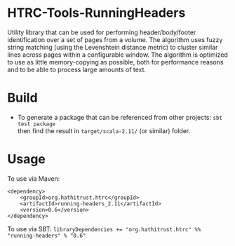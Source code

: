 # HTRC-Tools-RunningHeaders
Utility library that can be used for performing header/body/footer identification over a set of pages from a volume. The algorithm uses fuzzy string matching (using the Levenshtein distance metric) to cluster similar lines across pages within a configurable window. The algorithm is optimized to use as little memory-copying as possible, both for performance reasons and to be able to process large amounts of text.

# Build
* To generate a package that can be referenced from other projects:
  `sbt test package`  
  then find the result in `target/scala-2.11/` (or similar) folder.

# Usage

To use via Maven:
```
<dependency>
    <groupId>org.hathitrust.htrc</groupId>
    <artifactId>running-headers_2.11</artifactId>
    <version>0.6</version>
</dependency>
```

To use via SBT:
`libraryDependencies += "org.hathitrust.htrc" %% "running-headers" % "0.6"`
